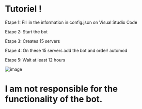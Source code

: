 # Tutoriel !

Etape 1: Fill in the information in config.json on Visual Studio Code

Etape 2: Start the bot

Etape 3: Creates 15 servers

Etape 4: On these 15 servers add the bot and order! automod

Etape 5: Wait at least 12 hours

![image](https://github.com/AndreMuhamed/Game_Quest/assets/128980327/dc3ce541-8ccf-4c26-bbf4-f90f52281d3e)

# I am not responsible for the functionality of the bot.
